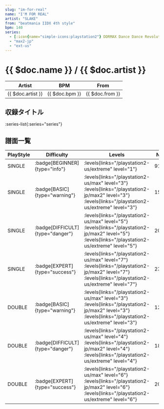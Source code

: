```yaml
---
slug: "im-for-real"
name: "I'M FOR REAL"
artist: "SLAKE"
from: "beatmania IIDX 4th style"
bpm: 140
series:
  - [:icon{name="simple-icons:playstation2"} DDRMAX Dance Dance Revolution :icon{name="flag:us-4x3"}](/playstation2-us/max)
  - "max2-jp"
  - "ext-us"
---
```


# {{ $doc.name }} / {{ $doc.artist }}

|Artist|BPM|From|
|------|---|----|
|{{ $doc.artist }}|{{ $doc.bpm }}|{{ $doc.from }}|

## 収録タイトル

:series-list{:series="series"}

## 譜面一覧

|PlayStyle|Difficulty|Levels|Notes|Movie|
|---------|----------|------|-----|-----|
|SINGLE| :badge[BEGINNER]{type="info"}| :levels{links="/playstation2-us/extreme" level="1"}|91/0||
|SINGLE| :badge[BASIC]{type="warning"}| :levels{links="/playstation2-us/max" level="3"} :levels{links="/playstation2-jp/max2" level="3"}  :levels{links="/playstation2-us/extreme" level="3"}|153/0||
|SINGLE| :badge[DIFFICULT]{type="danger"}| :levels{links="/playstation2-us/max" level="5"} :levels{links="/playstation2-jp/max2" level="5"}  :levels{links="/playstation2-us/extreme" level="5"}|202/47||
|SINGLE| :badge[EXPERT]{type="success"}| :levels{links="/playstation2-us/max" level="7"} :levels{links="/playstation2-jp/max2" level="7"}  :levels{links="/playstation2-us/extreme" level="7"}|238/40||
|DOUBLE| :badge[BASIC]{type="warning"}| :levels{links="/playstation2-us/max" level="3"} :levels{links="/playstation2-jp/max2" level="3"}  :levels{links="/playstation2-us/extreme" level="3"}|121/0||
|DOUBLE| :badge[DIFFICULT]{type="danger"}| :levels{links="/playstation2-us/max" level="4"} :levels{links="/playstation2-jp/max2" level="4"}  :levels{links="/playstation2-us/extreme" level="4"}|183/11||
|DOUBLE| :badge[EXPERT]{type="success"}| :levels{links="/playstation2-us/max" level="6"} :levels{links="/playstation2-jp/max2" level="6"}  :levels{links="/playstation2-us/extreme" level="6"}|204/16||
